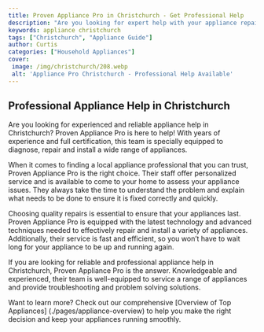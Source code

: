 ```yaml
---
title: Proven Appliance Pro in Christchurch - Get Professional Help
description: "Are you looking for expert help with your appliance repair needs in Christchurch Proven Appliance Pro provides reliable and professional services to ensure the job is done right Find out more about the services they offer in this blog post"
keywords: appliance christchurch
tags: ["Christchurch", "Appliance Guide"]
author: Curtis
categories: ["Household Appliances"]
cover: 
 image: /img/christchurch/208.webp
 alt: 'Appliance Pro Christchurch - Professional Help Available'
---
```

## Professional Appliance Help in Christchurch
Are you looking for experienced and reliable appliance help in Christchurch? Proven Appliance Pro is here to help! With years of experience and full certification, this team is specially equipped to diagnose, repair and install a wide range of appliances. 

When it comes to finding a local appliance professional that you can trust, Proven Appliance Pro is the right choice. Their staff offer personalized service and is available to come to your home to assess your appliance issues. They always take the time to understand the problem and explain what needs to be done to ensure it is fixed correctly and quickly. 

Choosing quality repairs is essential to ensure that your appliances last. Proven Appliance Pro is equipped with the latest technology and advanced techniques needed to effectively repair and install a variety of appliances. Additionally, their service is fast and efficient, so you won’t have to wait long for your appliance to be up and running again. 

If you are looking for reliable and professional appliance help in Christchurch, Proven Appliance Pro is the answer. Knowledgeable and experienced, their team is well-equipped to service a range of appliances and provide troubleshooting and problem solving solutions. 

Want to learn more? Check out our comprehensive [Overview of Top Appliances] (./pages/appliance-overview) to help you make the right decision and keep your appliances running smoothly.
